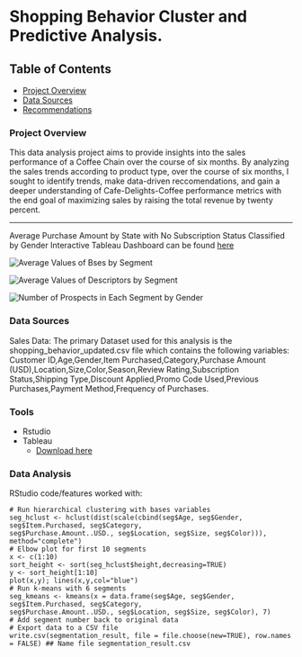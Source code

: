# Shopping Behavior Cluster and Predictive Analysis.
 
## Table of Contents

- [Project Overview](#project-overview)
- [Data Sources](#data-sources)
- [Recommendations](#recommendations)

### Project Overview

This data analysis project aims to provide insights into the sales performance of a Coffee Chain over the course of six months. By analyzing the sales trends according to product type, over the course of six months, I sought to identify trends, make data-driven reccomendations, and gain a deeper understanding of Cafe-Delights-Coffee performance metrics with the end goal of maximizing sales by raising the total revenue by twenty percent.

---

Average Purchase Amount by State with No Subscription Status Classified by Gender Interactive Tableau Dashboard can be found [here](https://public.tableau.com/views/Chapter3Clustersegmentationmap/Dashboard1?:language=en-US&:sid=&:redirect=auth&:display_count=n&:origin=viz_share_link)


![Average Values of Bses by Segment](https://github.com/user-attachments/assets/43d6d9ed-a600-4872-8cef-013c34b1b164)

![Average Values of Descriptors by Segment](https://github.com/user-attachments/assets/8046d0d3-36b8-4142-afb1-af7895edd738)

![Number of Prospects in Each Segment by Gender](https://github.com/user-attachments/assets/688949e3-204d-4045-9920-b174dc7fa9fe)

### Data Sources

Sales Data: The primary Dataset used for this analysis is the shopping_behavior_updated.csv file which contains the following variables: Customer ID,Age,Gender,Item Purchased,Category,Purchase Amount (USD),Location,Size,Color,Season,Review Rating,Subscription Status,Shipping Type,Discount Applied,Promo Code Used,Previous Purchases,Payment Method,Frequency of Purchases. 

### Tools

- Rstudio
- Tableau
   - [Download here](https://public.tableau.com/app/discover)

### Data Analysis

RStudio code/features worked with:

```Rstudio
# Run hierarchical clustering with bases variables
seg_hclust <- hclust(dist(scale(cbind(seg$Age, seg$Gender, seg$Item.Purchased, seg$Category,
seg$Purchase.Amount..USD., seg$Location, seg$Size, seg$Color))), method="complete")
# Elbow plot for first 10 segments
x <- c(1:10)
sort_height <- sort(seg_hclust$height,decreasing=TRUE)
y <- sort_height[1:10]
plot(x,y); lines(x,y,col="blue")
# Run k-means with 6 segments
seg_kmeans <- kmeans(x = data.frame(seg$Age, seg$Gender, seg$Item.Purchased, seg$Category,
seg$Purchase.Amount..USD., seg$Location, seg$Size, seg$Color), 7)
# Add segment number back to original data
# Export data to a CSV file
write.csv(segmentation_result, file = file.choose(new=TRUE), row.names = FALSE) ## Name file segmentation_result.csv
```
